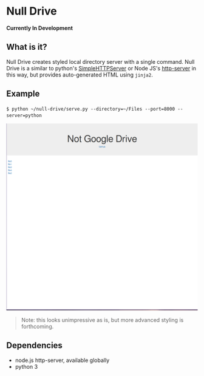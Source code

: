 # Null Drive

**Currently In Development**

## What is it? 

Null Drive creates styled local directory server with a single command. Null Drive is a similar to python's [SimpleHTTPServer](https://docs.python.org/2/library/simplehttpserver.html) or Node JS's [http-server](https://github.com/http-party/http-server) in this way, but provides auto-generated HTML using `jinja2`. 

## Example

`$ python ~/null-drive/serve.py --directory=~/Files --port=8000 --server=python`

![null drive serving ~/Files](images/example.png)

> Note: this looks unimpressive as is, but more advanced styling is forthcoming. 

## Dependencies 

- node.js http-server, available globally 
- python 3
